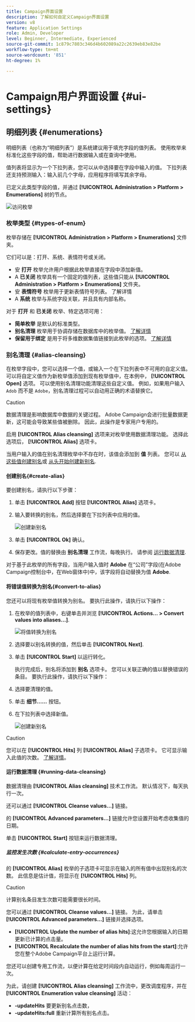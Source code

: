 ```yaml
---
title: Campaign界面设置
description: 了解如何自定义Campaign界面设置
version: v8
feature: Application Settings
role: Admin, Developer
level: Beginner, Intermediate, Experienced
source-git-commit: 1c879c7803c346d4b602089a22c2639eb83e82be
workflow-type: tm+mt
source-wordcount: '851'
ht-degree: 1%

---
```


# Campaign用户界面设置 {#ui-settings}

## 明细列表 {#enumerations}

明细列表（也称为“明细列表”）是系统建议用于填充字段的值列表。 使用枚举来标准化这些字段的值，帮助进行数据输入或在查询中使用。

值列表将显示为一个下拉列表，您可以从中选择要在字段中输入的值。 下拉列表还支持预测输入：输入前几个字母，应用程序将填写其余字母。

已定义此类型字段的值，并通过 **[!UICONTROL Administration > Platform > Enumerations]** 树的节点。

![访问枚举](assets/enumerations-menu.png)

### 枚举类型 {#types-of-enum}

枚举存储在 **[!UICONTROL Administration > Platform > Enumerations]** 文件夹。

它们可以是：打开、系统、表情符号或关闭。

* 安 **打开** 枚举允许用户根据此枚举直接在字段中添加新值。
* A **已关闭** 枚举具有一个固定的值列表，这些值只能从 **[!UICONTROL Administration > Platform > Enumerations]** 文件夹。
* 安 **表情符号** 枚举用于更新表情符号列表。 了解详情
* A **系统** 枚举与系统字段关联，并且具有内部名称。

对于 **打开** 和 **已关闭** 枚举、特定选项可用：

* **简单枚举** 是默认的标准类型。
* **别名清理** 枚举用于协调存储在数据库中的枚举值。 [了解详情](#alias-cleansing)
* **保留用于绑定** 是用于将多维数据集值链接到此枚举的选项。 [了解详情](../reporting/gs-cubes.md)


### 别名清理 {#alias-cleansing}

在枚举字段中，您可以选择一个值，或输入一个在下拉列表中不可用的自定义值。 可以将自定义值作为新枚举值添加到现有枚举值中，在本例中， **[!UICONTROL Open]** 选项。 可以使用别名清理功能清理这些自定义值。 例如，如果用户输入 `Adob` 而不是 `Adobe`，别名清理过程可以自动用正确的术语替换它。

>[!CAUTION]
>
>数据清理是影响数据库中数据的关键过程。 Adobe Campaign会进行批量数据更新，这可能会导致某些值被删除。 因此，此操作是专家用户专用的。

启用 **[!UICONTROL Alias cleansing]** 选项来对枚举使用数据清理功能。 选择此选项后， **[!UICONTROL Alias]** 选项卡。

当用户输入的值在别名清理枚举中不存在时，该值会添加到 **值** 列表。 您可以 [从这些值创建别名](#convert-to-alias)或 [从头开始创建新别名](#create-alias).

#### 创建别名{#create-alias}

要创建别名，请执行以下步骤：

1. 单击 **[!UICONTROL Add]** 按钮 **[!UICONTROL Alias]** 选项卡。
1. 输入要转换的别名，然后选择要在下拉列表中应用的值。

   ![创建新别名](assets/new-alias.png)

1. 单击 **[!UICONTROL Ok]** 确认。

1. 保存更改。值的替换由 **别名清理** 工作流，每晚执行。 请参阅 [运行数据清理](#running-data-cleansing).

对于基于此枚举的所有字段，当用户输入值时 **Adobe** 在“公司”字段(在Adobe Campaign控制台中，在Web窗体中)中，该字段将自动替换为值 **Adobe**.

#### 将错误值转换为别名{#convert-to-alias}

您还可以将现有枚举值转换为别名。 要执行此操作，请执行以下操作：

1. 在枚举的值列表中，右键单击并浏览 **[!UICONTROL Actions... > Convert values into aliases...]**.

   ![将值转换为别名](assets/convert-into-aliases.png)

1. 选择要以别名转换的值，然后单击 **[!UICONTROL Next]**.
1. 单击 **[!UICONTROL Start]** 以运行转化。

   执行完成后，别名将添加到 **别名** 选项卡。 您可以关联正确的值以替换错误的条目。 要执行此操作，请执行以下操作：

1. 选择要清理的值。
1. 单击 **细节……** 按钮。
1. 在下拉列表中选择新值。

   ![创建新别名](assets/define-new-alias.png)


>[!CAUTION]
>
>您可以在 **[!UICONTROL Hits]** 列 **[!UICONTROL Alias]** 子选项卡。 它可显示输入此值的次数。  [了解详情](#calculate-entry-occurrences)。

#### 运行数据清理 {#running-data-cleansing}

数据清理由 **[!UICONTROL Alias cleansing]** 技术工作流。 默认情况下，每天执行一次。

还可以通过 **[!UICONTROL Cleanse values...]** 链接。

的 **[!UICONTROL Advanced parameters...]** 链接允许您设置开始考虑收集值的日期。

单击 **[!UICONTROL Start]** 按钮来运行数据清理。

##### 监控发生次数 {#calculate-entry-occurrences}

的 **[!UICONTROL Alias]** 枚举的子选项卡可显示在输入的所有值中出现别名的次数。 此信息是估计值，将显示在 **[!UICONTROL Hits]** 列。

>[!CAUTION]
>
>计算别名条目发生次数可能需要很长时间。

您可以通过 **[!UICONTROL Cleanse values...]** 链接。 为此，请单击 **[!UICONTROL Advanced parameters...]** 链接并选择选项。

* **[!UICONTROL Update the number of alias hits]**:这允许您根据输入的日期更新已计算的点击量。
* **[!UICONTROL Recalculate the number of alias hits from the start]**:允许您在整个Adobe Campaign平台上运行计算。

您还可以创建专用工作流，以便计算在给定时间段内自动运行，例如每周运行一次。

为此，请创建 **[!UICONTROL Alias cleansing]** 工作流中，更改调度程序，并在 **[!UICONTROL Enumeration value cleansing]** 活动：

* **-updateHits** 要更新别名点击数，
* **-updateHits:full** 重新计算所有别名点击。

